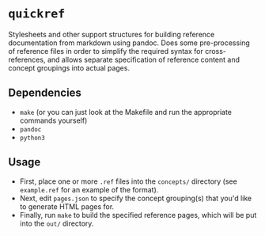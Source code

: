 # `quickref`

Stylesheets and other support structures for building reference
documentation from markdown using pandoc. Does some pre-processing of
reference files in order to simplify the required syntax for
cross-references, and allows separate specification of reference content
and concept groupings into actual pages.

## Dependencies

- `make` (or you can just look at the Makefile and run the appropriate
  commands yourself)
- `pandoc`
- `python3`

## Usage

- First, place one or more `.ref` files into the `concepts/` directory
  (see `example.ref` for an example of the format).
- Next, edit `pages.json` to specify the concept grouping(s) that you'd
  like to generate HTML pages for.
- Finally, run `make` to build the specified reference pages, which will
  be put into the `out/` directory.
